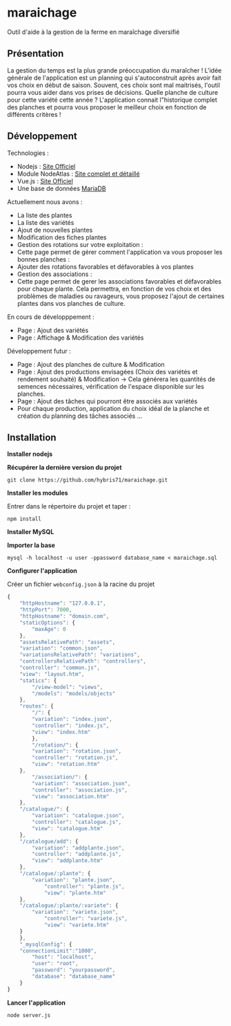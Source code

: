 # maraichage #
Outil d'aide à la gestion de la ferme en maraîchage diversifié

## Présentation ##

La gestion du temps est la plus grande préoccupation du maraîcher ! L'idée générale de l'application est un planning qui s'autoconstruit après avoir fait vos choix en début de saison. Souvent, ces choix sont mal maitrisés, l'outil pourra vous aider dans vos prises de décisions. Quelle planche de culture pour cette variété cette année ? L'application connait l"historique complet des planches et pourra vous proposer le meilleur choix en fonction de différents critères !

## Développement ##

Technologies :
- Nodejs : [Site Officiel](https://nodejs.org)
- Module NodeAtlas : [Site complet et détaillé](https://node-atlas.js.org/NodeAtlas/)
- Vue.js : [Site Officiel](https://vuejs.org/)
- Une base de données [MariaDB](https://mariadb.org/)

Actuellement nous avons : 
- La liste des plantes
- La liste des variétés
- Ajout de nouvelles plantes
- Modification des fiches plantes
- Gestion des rotations sur votre exploitation :
 - Cette page permet de gérer comment l'application va vous proposer les bonnes planches :
  - Ajouter des rotations favorables et défavorables à vos plantes
- Gestion des associations :
 - Cette page permet de gerer les associations favorables et défavorables pour chaque plante. Cela permettra, en fonction de vos choix et des problèmes de maladies ou ravageurs, vous proposez l'ajout de certaines plantes dans vos planches de culture.

En cours de développpement :
- Page : Ajout des variétés 
- Page : Affichage & Modification des variétés

Développement futur :
- Page : Ajout des planches de culture & Modification
- Page : Ajout des productions envisagées (Choix des variétés et rendement souhaité) & Modification -> Cela générera les quantités de semences nécessaires, vérification de l'espace disponible sur les planches.
- Page : Ajout des tâches qui pourront être associés aux variétés
- Pour chaque production, application du choix idéal de la planche et création du planning des tâches associés
...


## Installation ##

**Installer nodejs**

**Récupérer la dernière version du projet** 

``` 
git clone https://github.com/hybris71/maraichage.git
``` 

**Installer les modules**

Entrer dans le répertoire du projet et taper :

```
npm install
```

**Installer MySQL**

**Importer la base**

```
mysql -h localhost -u user -ppassword database_name < maraichage.sql
```

**Configurer l'application**

Créer un fichier `webconfig.json` à la racine du projet

```js
{
    "httpHostname": "127.0.0.1",
    "httpPort": 7000,
    "httpHostname": "domain.com",
    "staticOptions": {
        "maxAge": 0
    },
    "assetsRelativePath": "assets",
    "variation": "common.json",
    "variationsRelativePath": "variations",
    "controllersRelativePath": "controllers",
    "controller": "common.js",
    "view": "layout.htm",
    "statics": {
        "/view-model": "views",
        "/models": "models/objects"
    },
    "routes": {
        "/": {
	    "variation": "index.json",
	    "controller": "index.js",
	    "view": "index.htm"
        },
    	"/rotation/": {
		"variation": "rotation.json",
		"controller": "rotation.js",
		"view": "rotation.htm"
	},
    	"/association/": {
		"variation": "association.json",
		"controller": "association.js",
		"view": "association.htm"
	},
	"/catalogue/": {
		"variation": "catalogue.json",
		"controller": "catalogue.js",
		"view": "catalogue.htm"
	},
	"/catalogue/add": {
		"variation": "addplante.json",
		"controller": "addplante.js",
		"view": "addplante.htm"
	},
	"/catalogue/:plante": {
		"variation": "plante.json",
        	"controller": "plante.js",
        	"view": "plante.htm"
	},
	"/catalogue/:plante/:variete": {
		"variation": "variete.json",
        	"controller": "variete.js",
        	"view": "variete.htm"
	}
    },
    "_mysqlConfig": {
	"connectionLimit":"1000",
        "host": "localhost",
        "user": "root",
        "password": "yourpassword",
        "database": "database_name"
    }
}
``` 

**Lancer l'application**

```
node server.js
```





